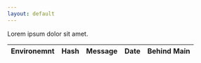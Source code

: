 ```yaml
---
layout: default
---
```


Lorem ipsum dolor sit amet.

| Environemnt | Hash | Message | Date | Behind Main |
|-------------|------|---------|------|-------------|
